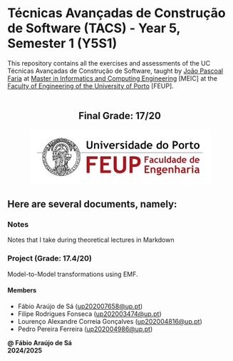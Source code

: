 # Técnicas Avançadas de Construção de Software (TACS) - Year 5, Semester 1 (Y5S1)

This repository contains all the exercises and assessments of the UC Técnicas Avançadas de Construção de Software, taught by [João Pascoal Faria](https://sigarra.up.pt/feup/pt/func_geral.formview?p_codigo=210006) at [Master in Informatics and Computing Engineering](https://sigarra.up.pt/feup/pt/cur_geral.cur_view?pv_curso_id=22862) [MEIC] at the [Faculty of Engineering of the University of Porto](https://sigarra.up.pt/feup/pt/web_page.Inicial) [FEUP]. <br> <br>

<h2 align = "center" >Final Grade: 17/20</h2>
<p align = "center" >
  <img 
       title = "FEUP logo"
       src = "Images//FEUP_Logo.png" 
       alt = "FEUP Logo"  
       />
</p>

## Here are several documents, namely:

### Notes

Notes that I take during theoretical lectures in Markdown <br>

### Project (Grade: 17.4/20)

Model-to-Model transformations using EMF.

#### Members

- Fábio Araújo de Sá (up202007658@up.pt)
- Filipe Rodrigues Fonseca (up202003474@up.pt)
- Lourenço Alexandre Correia Gonçalves (up202004816@up.pt)
- Pedro Pereira Ferreira (up202004986@up.pt)

**@ Fábio Araújo de Sá** <br>
**2024/2025**
